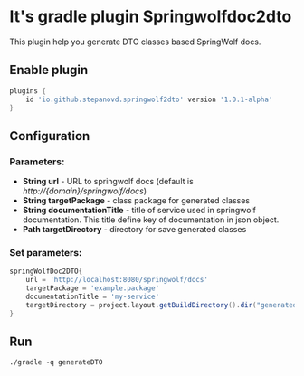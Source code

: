 # It's gradle plugin Springwolfdoc2dto

This plugin help you generate DTO classes based SpringWolf docs.

## Enable plugin

```groovy
plugins {
    id 'io.github.stepanovd.springwolf2dto' version '1.0.1-alpha'
}
```
## Configuration

### Parameters:

* __String url__ - URL to springwolf docs (default is *http://{domain}/springwolf/docs*)
* __String targetPackage__ - class package for generated classes
* __String documentationTitle__ - title of service used in springwolf documentation. This title define key of documentation in json object.
* __Path targetDirectory__ - directory for save generated classes

### Set parameters:

```groovy
springWolfDoc2DTO{
    url = 'http://localhost:8080/springwolf/docs'
    targetPackage = 'example.package'
    documentationTitle = 'my-service'
    targetDirectory = project.layout.getBuildDirectory().dir("generated-sources")
}
```

## Run

```
./gradle -q generateDTO
```

